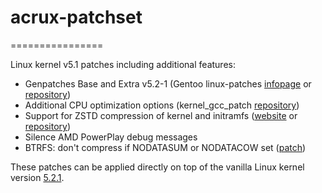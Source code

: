 # acrux-patchset
================

Linux kernel v5.1 patches including additional features:

- Genpatches Base and Extra v5.2-1 (Gentoo linux-patches [infopage](http://dev.gentoo.org/~mpagano/genpatches/) or [repository](https://gitweb.gentoo.org/proj/linux-patches.git))
- Additional CPU optimization options (kernel_gcc_patch [repository](https://github.com/graysky2/kernel_gcc_patch))
- Support for ZSTD compression of kernel and initramfs ([website](http://facebook.github.io/zstd/) or [repository](https://github.com/facebook/zstd))
- Silence AMD PowerPlay debug messages
- BTRFS: don't compress if NODATASUM or NODATACOW set ([patch](https://patchwork.kernel.org/patch/11024843/))

These patches can be applied directly on top of the vanilla Linux kernel version [5.2.1](https://cdn.kernel.org/pub/linux/kernel/v5.x/linux-5.2.1.tar.xz).
